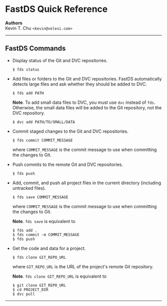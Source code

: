 FastDS Quick Reference
======================

__Authors__  
Kevin T. Chu `<kevin@velexi.com>`

-------------------------------------------------------------------------------

## FastDS Commands

* Display status of the Git and DVC repositories.

  ```shell
  $ fds status
  ```

* Add files or folders to the Git and DVC repositories. FastDS automatically
  detects large files and ask whether they should be added to DVC.

  ```shell
  $ fds add PATH
  ```

  __Note__. To add small data files to DVC, you must use `dvc` instead of `fds`.
  Otherwise, the small data files will be added to the Git repository, not the
  DVC repository.

  ```shell
  $ dvc add PATH/TO/SMALL/DATA
  ```

* Commit staged changes to the Git and DVC repositories.

  ```shell
  $ fds commit COMMIT_MESSAGE
  ```

  where `COMMIT_MESSAGE` is the commit message to use when committing the
  changes to Git.

* Push commits to the remote Git and DVC repositories.

  ```shell
  $ fds push
  ```

* Add, commit, and push all project files in the current directory (including
  untracked files).

  ```shell
  $ fds save COMMIT_MESSAGE
  ```

  where `COMMIT_MESSAGE` is the commit message to use when committing the
  changes to Git.

  __Note__. `fds save` is equivalent to

  ```shell
  $ fds add .
  $ fds commit -m COMMIT_MESSAGE
  $ fds push
  ```

* Get the code and data for a project.

  ```shell
  $ fds clone GIT_REPO_URL
  ```

  where `GIT_REPO_URL` is the URL of the project's remote Git repository.

  __Note__. `fds clone GIT_REPO_URL` is equivalent to

  ```shell
  $ git clone GIT_REPO_URL
  $ cd PROJECT_DIR
  $ dvc pull
  ```

-------------------------------------------------------------------------------
